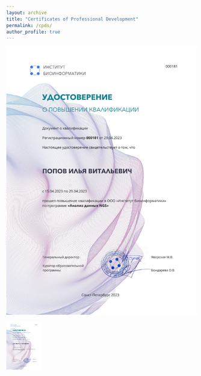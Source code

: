 ```yaml
---
layout: archive
title: "Certificates of Professional Development"
permalink: /cpds/
author_profile: true
---
```


<img src='/files/cpds/pngs/Analysis of NGS data.png'>

<a href="/files/cpds/pdfs/Analysis of NGS data.pdf"><img src='/files/cpds/pngs/Analysis of NGS data.png' title="Analysis of NGS data" width="18%"/></a>